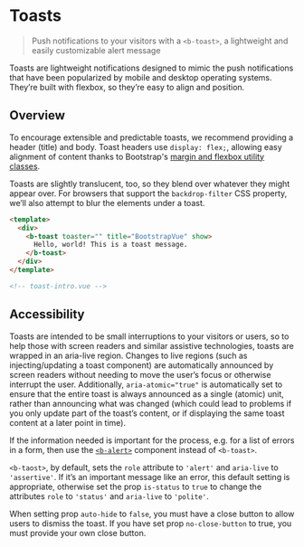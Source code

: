 # Toasts

> Push notifications to your visitors with a `<b-toast>`, a lightweight and easily customizable
> alert message

Toasts are lightweight notifications designed to mimic the push notifications that have been
popularized by mobile and desktop operating systems. They’re built with flexbox, so they’re easy
to align and position.

## Overview

To encourage extensible and predictable toasts, we recommend providing a header (title) and body.
Toast headers use `display: flex;`, allowing easy alignment of content thanks to Bootstrap's
[margin and flexbox utility classes](/docs/reference/utility-classes).

Toasts are slightly translucent, too, so they blend over whatever they might appear over. For
browsers that support the `backdrop-filter` CSS property, we’ll also attempt to blur the
elements under a toast.

```html
<template>
  <div>
    <b-toast toaster="" title="BootstrapVue" show>
      Hello, world! This is a toast message.
    </b-toast>
  </div>
</template>

<!-- toast-intro.vue -->
```

## Accessibility

Toasts are intended to be small interruptions to your visitors or users, so to help those with
screen readers and similar assistive technologies, toasts are wrapped in an aria-live region.
Changes to live regions (such as injecting/updating a toast component) are automatically announced
by screen readers without needing to move the user’s focus or otherwise interrupt the user.
Additionally, `aria-atomic="true"` is automatically set to ensure that the entire toast is always
announced as a single (atomic) unit, rather than announcing what was changed (which could lead to
problems if you only update part of the toast’s content, or if displaying the same toast content at
a later point in time).

If the information needed is important for the process, e.g. for a list of errors in a form, then
use the [`<b-alert>`](/docs/components/alert) component instead of `<b-toast>`.

`<b-taost>`, by default, sets the `role` attribute to `'alert'` and `aria-live` to `'assertive'`.
If it’s an important message like an error, this default setting is appropriate, otherwise set the
prop `is-status` to `true` to change the attributes  `role` to `'status'` and `aria-live` to `'polite'`.

When setting prop `auto-hide` to `false`, you must have a close button to allow users to dismiss the
toast. If you have set prop `no-close-button` to true, you must provide your own close button.

